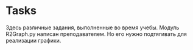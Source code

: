 # Tasks
Здесь различные задания, выполненные во время учебы. Модуль R2Graph.py написан преподавателем. Но его нужно подтягивать для реализации графики.
